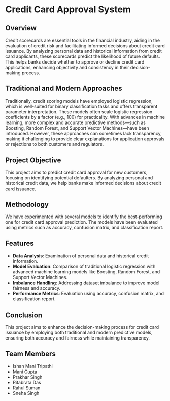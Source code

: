 # Credit Card Approval System

## Overview
Credit scorecards are essential tools in the financial industry, aiding in the evaluation of credit risk and facilitating informed decisions about credit card issuance. By analyzing personal data and historical information from credit card applicants, these scorecards predict the likelihood of future defaults. This helps banks decide whether to approve or decline credit card applications, enhancing objectivity and consistency in their decision-making process.

## Traditional and Modern Approaches
Traditionally, credit scoring models have employed logistic regression, which is well-suited for binary classification tasks and offers transparent parameter interpretation. These models often scale logistic regression coefficients by a factor (e.g., 100) for practicality. With advances in machine learning, more complex and accurate predictive methods—such as Boosting, Random Forest, and Support Vector Machines—have been introduced. However, these approaches can sometimes lack transparency, making it challenging to provide clear explanations for application approvals or rejections to both customers and regulators.

## Project Objective
This project aims to predict credit card approval for new customers, focusing on identifying potential defaulters. By analyzing personal and historical credit data, we help banks make informed decisions about credit card issuance.

## Methodology
We have experimented with several models to identify the best-performing one for credit card approval prediction. The models have been evaluated using metrics such as accuracy, confusion matrix, and classification report.

## Features
- **Data Analysis**: Examination of personal data and historical credit information.
- **Model Evaluation**: Comparison of traditional logistic regression with advanced machine learning models like Boosting, Random Forest, and Support Vector Machines.
- **Imbalance Handling**: Addressing dataset imbalance to improve model fairness and accuracy.
- **Performance Metrics**: Evaluation using accuracy, confusion matrix, and classification report.

## Conclusion
This project aims to enhance the decision-making process for credit card issuance by employing both traditional and modern predictive models, ensuring both accuracy and fairness while maintaining transparency.



## Team Members
- Ishan Mani Tripathi
- Mani Gupta
- Prakhar Singh
- Ritabrata Das
- Rahul Suman
- Sneha Singh
